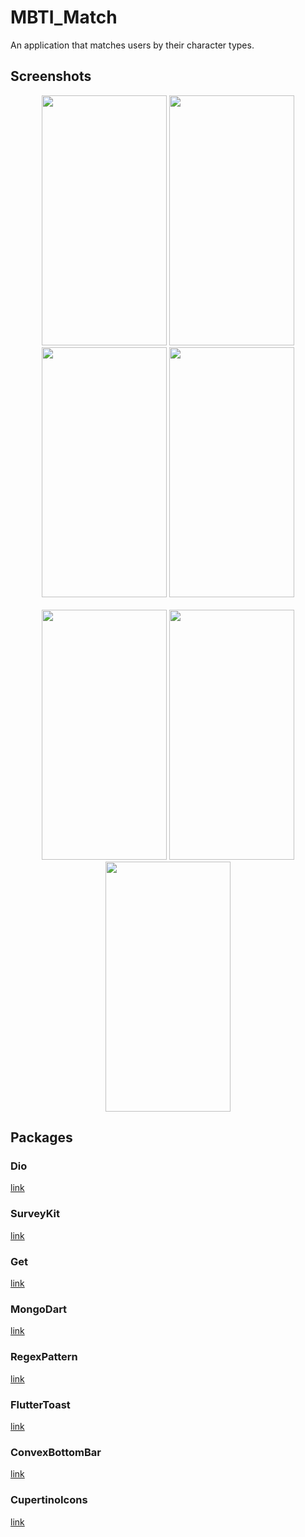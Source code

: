 # MBTI_Match

An application that matches users by their character types.

## Screenshots

<div style="text-align:center"><img src="https://github.com/MortuusestChe/MBTI-Match/blob/main/lib/assets/screenshots/1.jpg" width="200" height="400"/>
<img src="https://github.com/MortuusestChe/MBTI-Match/blob/main/lib/assets/screenshots/2.jpg" width="200" height="400" />
  <img src="https://github.com/MortuusestChe/MBTI-Match/blob/main/lib/assets/screenshots/3.jpg" width="200" height="400" />
  <img src="https://github.com/MortuusestChe/MBTI-Match/blob/main/lib/assets/screenshots/4.jpg" width="200" height="400" />

</div>
<br />

<div style="text-align:center">
  <img src="https://github.com/MortuusestChe/MBTI-Match/blob/main/lib/assets/screenshots/5.jpg" width="200" height="400"/>
  <img src="https://github.com/MortuusestChe/MBTI-Match/blob/main/lib/assets/screenshots/6.jpg"width="200" height="400" />
  <img src="https://github.com/MortuusestChe/MBTI-Match/blob/main/lib/assets/screenshots/7.jpg" width="200" height="400"/>
</div>

## Packages

### Dio

[link](https://pub.dev/packages/dio)

### SurveyKit

[link](https://pub.dev/packages/survey_kit)

### Get

[link](https://pub.dev/packages/get)

### MongoDart

[link](https://pub.dev/packages/mongo_dart)

### RegexPattern

[link](https://pub.dev/packages/regexpattern)

### FlutterToast

[link](https://pub.dev/packages/fluttertoast)

### ConvexBottomBar

[link](https://pub.dev/packages/convex_bottom_bar)

### CupertinoIcons

[link](https://pub.dev/packages/cupertino_icons)
